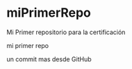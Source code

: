 # miPrimerRepo
Mi Primer repositorio para la certificación 

mi primer repo 

un commit mas desde GitHub
